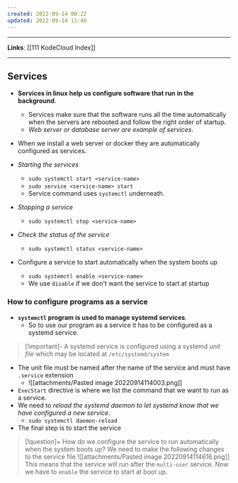 ```yaml
---
created: 2022-09-14 00:22
updated: 2022-09-14 11:48
---
```

---
**Links**: [[111 KodeCloud Index]]

---
## Services
- **Services in linux help us configure software that run in the background**.
	- Services make sure that the software runs all the time automatically when the servers are rebooted and follow the right order of startup.
	- *Web server or database server are example of services*.

- When we install a web server or docker they are automatically configured as services.
- *Starting the services*
	- `sudo systemctl start <service-name>`
	- `sudo service <service-name> start`
	- Service command uses `systemctl` underneath.
- *Stopping a service*
	- `sudo systemctl stop <service-name>`
- *Check the status of the service*
	- `sudo systemctl status <service-name>`
- Configure a service to start automatically when the system boots up
	- `sudo systemctl enable <service-name>`
	- We use `disable` if we don't want the service to start at startup

### How to configure programs as a service
- **`systemctl` program is used to manage systemd services**.
	- So to use our program as a service it has to be configured as a systemd service.

> [!important]- A systemd service is configured using a systemd *unit file* which may be located at `/etc/systemd/system`

- The unit file must be named after the name of the service and must have `.service` extension
	- ![[attachments/Pasted image 20220914114003.png]]
- `ExecStart` directive is where we list the command that we want to run as a service.
- We need to *reload the systemd daemon to let systemd know that we have configured a new service*.
	- `sudo systemctl daemon-reload`
- The final step is to start the service

> [!question]+ How do we configure the service to run automatically when the system boots up?
> We need to make the following changes to the service file
> ![[attachments/Pasted image 20220914114616.png]]
> This means that the service will run after the `multi-user` service.
> Now we have to `enable` the service to start at boot up.

